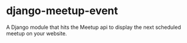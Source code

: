 # django-meetup-event
A Django module that hits the Meetup api to display the next scheduled meetup on your website.
